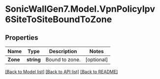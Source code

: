 # SonicWallGen7.Model.VpnPolicyIpv6SiteToSiteBoundToZone

## Properties

Name | Type | Description | Notes
------------ | ------------- | ------------- | -------------
**Zone** | **string** | Bound to zone. | [optional] 

[[Back to Model list]](../README.md#documentation-for-models) [[Back to API list]](../README.md#documentation-for-api-endpoints) [[Back to README]](../README.md)

